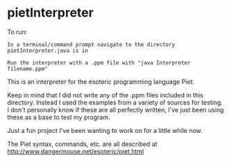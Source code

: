 # pietInterpreter

To run:

    In a terminal/command prompt navigate to the directory pietInterpreter.java is in
  
    Run the interpreter with a .ppm file with "java Interpreter filename.ppm"

This is an interpreter for the esoteric programming language Piet.

Keep in mind that I did not write any of the .ppm files included in this directory.
Instead I used the examples from a variety of sources for testing.
I don't personally know if these are all perfectly written, I've just been using these as a base to test my program.

Just a fun project I've been wanting to work on for a little while now.

The Piet syntax, commands, etc. are all described at http://www.dangermouse.net/esoteric/piet.html
